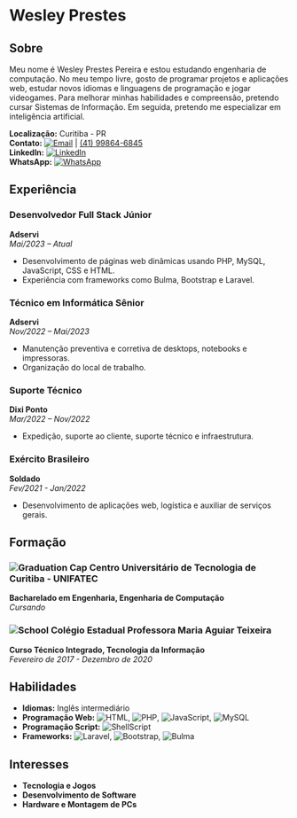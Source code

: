 # Wesley Prestes

## Sobre
Meu nome é Wesley Prestes Pereira e estou estudando engenharia de computação. No meu tempo livre, gosto de programar projetos e aplicações web, estudar novos idiomas e linguagens de programação e jogar videogames. Para melhorar minhas habilidades e compreensão, pretendo cursar Sistemas de Informação. Em seguida, pretendo me especializar em inteligência artificial.


**Localização:** Curitiba - PR  
**Contato:** [![Email](https://img.shields.io/badge/Email-wesleypp930%40gmail.com-blue)](mailto:wesleypp930@gmail.com) | [(41) 99864-6845](tel:+5541998646845)  
**LinkedIn:** [![LinkedIn](https://img.shields.io/badge/LinkedIn-Wesley%20Prestes%20Pereira-blue)](https://www.linkedin.com/in/wesley-prestes-pereira-924423183/)  
**WhatsApp:** [![WhatsApp](https://img.shields.io/badge/WhatsApp-%2B5541998646845-brightgreen)](https://wa.me/5541998646845)

## Experiência

### Desenvolvedor Full Stack Júnior
**Adservi**  
*Mai/2023 – Atual*  
- Desenvolvimento de páginas web dinâmicas usando PHP, MySQL, JavaScript, CSS e HTML.
- Experiência com frameworks como Bulma, Bootstrap e Laravel.

### Técnico em Informática Sênior
**Adservi**  
*Nov/2022 – Mai/2023*  
- Manutenção preventiva e corretiva de desktops, notebooks e impressoras.
- Organização do local de trabalho.

### Suporte Técnico
**Dixi Ponto**  
*Mar/2022 – Nov/2022*  
- Expedição, suporte ao cliente, suporte técnico e infraestrutura.

### Exército Brasileiro
**Soldado**  
*Fev/2021 - Jan/2022*  
- Desenvolvimento de aplicações web, logística e auxiliar de serviços gerais.


## Formação

### ![Graduation Cap](https://img.shields.io/badge/-UNIFATEC-0056b3?style=flat&logo=university&logoColor=white) Centro Universitário de Tecnologia de Curitiba - UNIFATEC
**Bacharelado em Engenharia, Engenharia de Computação**  
*Cursando*

### ![School](https://img.shields.io/badge/-Colégio%20Maria%20Aguiar%20Teixeira-brightgreen?style=flat&logo=school&logoColor=white) Colégio Estadual Professora Maria Aguiar Teixeira
**Curso Técnico Integrado, Tecnologia da Informação**  
*Fevereiro de 2017 - Dezembro de 2020*


## Habilidades

- **Idiomas:** Inglês intermediário
- **Programação Web:** ![HTML](https://img.shields.io/badge/-HTML-E34F26?style=flat&logo=html5&logoColor=white), ![PHP](https://img.shields.io/badge/-PHP-777BB4?style=flat&logo=php&logoColor=white), ![JavaScript](https://img.shields.io/badge/-JavaScript-F7DF1E?style=flat&logo=javascript&logoColor=black), ![MySQL](https://img.shields.io/badge/-MySQL-4479A1?style=flat&logo=mysql&logoColor=white)
- **Programação Script:** ![ShellScript](https://img.shields.io/badge/-ShellScript-4EAA25?style=flat&logo=gnu-bash&logoColor=white)
- **Frameworks:** ![Laravel](https://img.shields.io/badge/-Laravel-FF2D20?style=flat&logo=laravel&logoColor=white), ![Bootstrap](https://img.shields.io/badge/-Bootstrap-7952B3?style=flat&logo=bootstrap&logoColor=white), ![Bulma](https://img.shields.io/badge/-Bulma-00D1B2?style=flat&logo=bulma&logoColor=white)

## Interesses

- **Tecnologia e Jogos**
- **Desenvolvimento de Software**
- **Hardware e Montagem de PCs**
